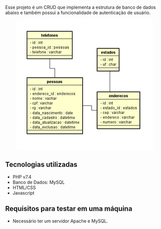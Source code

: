 Esse projeto é um CRUD que implementa a estrutura de banco de dados abaixo e também possui a funcionalidade de autenticação de usuário.

<p align="center">
  <img src="assets/db.png"/>
</p> 

## Tecnologias utilizadas

- PHP v7.4
- Banco de Dados: MySQL
- HTML/CSS
- Javascript

## Requisitos para testar em uma máquina

- Necessário ter um servidor Apache e MySQL.
